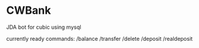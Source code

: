 # CWBank
JDA bot for cubic using mysql

currently ready commands:
/balance
/transfer
/delete
/deposit /realdeposit
